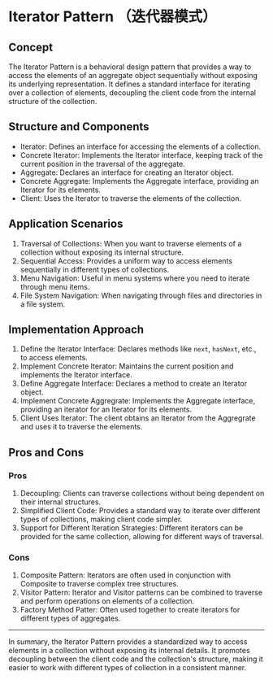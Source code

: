 # Iterator Pattern （迭代器模式）

## Concept

The Iterator Pattern is a behavioral design pattern that provides a way to access the elements of an aggregate object sequentially without exposing its underlying representation. It defines a standard interface for iterating over a collection of elements, decoupling the client code from the internal structure of the collection.

## Structure and Components

- Iterator: Defines an interface for accessing the elements of a collection.
- Concrete Iterator: Implements the Iterator interface, keeping track of the current position in the traversal of the aggregate.
- Aggregate: Declares an interface for creating an Iterator object.
- Concrete Aggregate: Implements the Aggregate interface, providing an Iterator for its elements.
- Client: Uses the Iterator to traverse the elements of the collection.

## Application Scenarios

1. Traversal of Collections: When you want to traverse elements of a collection without exposing its internal structure.
2. Sequential Access: Provides a uniform way to access elements sequentially in different types of collections.
3. Menu Navigation: Useful in menu systems where you need to iterate through menu items.
4. File System Navigation: When navigating through files and directories in a file system.

## Implementation Approach

1. Define the Iterator Interface: Declares methods like `next`, `hasNext`, etc., to access elements.
2. Implement Concrete Iterator: Maintains the current position and implements the Iterator interface.
3. Define Aggregate Interface: Declares a method to create an Iterator object.
4. Implement Concrete Aggregrate: Implements the Aggregate interface, providing an iterator for an Iterator for its elements.
5. Client Uses Iterator: The client obtains an Iterator from the Aggregrate and uses it to traverse the elements.

## Pros and Cons

### Pros

1. Decoupling: Clients can traverse collections without being dependent on their internal structures.
2. Simplified Client Code: Provides a standard way to iterate over different types of collections, making client code simpler.
3. Support for Different Iteration Strategies: Different iterators can be provided for the same collection, allowing for different ways of traversal.

### Cons

1. Composite Pattern: Iterators are often used in conjunction with Composite to traverse complex tree structures.
2. Visitor Pattern: Iterator and Visitor patterns can be combined to traverse and perform operations on elements of a collection.
3. Factory Method Patter: Often used together to create iterators for different types of aggregates.

---

In summary, the Iterator Pattern provides a standardized way to access elements in a collection without exposing its internal details. It promotes decoupling between the client code and the collection's structure, making it easier to work with different types of collection in a consistent manner.
